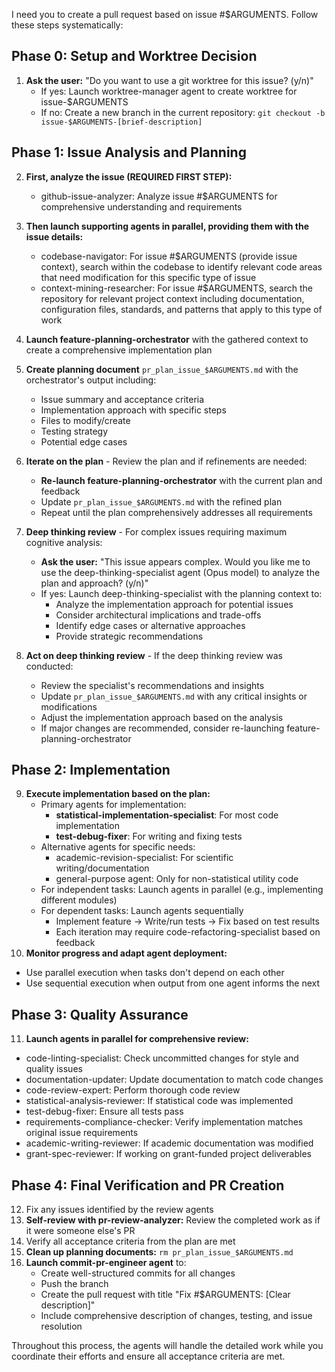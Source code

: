 I need you to create a pull request based on issue #$ARGUMENTS. Follow these steps systematically:

## Phase 0: Setup and Worktree Decision
1. **Ask the user:** "Do you want to use a git worktree for this issue? (y/n)"
   - If yes: Launch worktree-manager agent to create worktree for issue-$ARGUMENTS
   - If no: Create a new branch in the current repository: `git checkout -b issue-$ARGUMENTS-[brief-description]`

## Phase 1: Issue Analysis and Planning
2. **First, analyze the issue (REQUIRED FIRST STEP):**
   - github-issue-analyzer: Analyze issue #$ARGUMENTS for comprehensive understanding and requirements

3. **Then launch supporting agents in parallel, providing them with the issue details:**
   - codebase-navigator: For issue #$ARGUMENTS (provide issue context), search within the codebase to identify relevant code areas that need modification for this specific type of issue
   - context-mining-researcher: For issue #$ARGUMENTS, search the repository for relevant project context including documentation, configuration files, standards, and patterns that apply to this type of work

4. **Launch feature-planning-orchestrator** with the gathered context to create a comprehensive implementation plan

5. **Create planning document** `pr_plan_issue_$ARGUMENTS.md` with the orchestrator's output including:
   - Issue summary and acceptance criteria
   - Implementation approach with specific steps
   - Files to modify/create
   - Testing strategy
   - Potential edge cases

6. **Iterate on the plan** - Review the plan and if refinements are needed:
   - **Re-launch feature-planning-orchestrator** with the current plan and feedback
   - Update `pr_plan_issue_$ARGUMENTS.md` with the refined plan
   - Repeat until the plan comprehensively addresses all requirements

7. **Deep thinking review** - For complex issues requiring maximum cognitive analysis:
   - **Ask the user:** "This issue appears complex. Would you like me to use the deep-thinking-specialist agent (Opus model) to analyze the plan and approach? (y/n)"
   - If yes: Launch deep-thinking-specialist with the planning context to:
     - Analyze the implementation approach for potential issues
     - Consider architectural implications and trade-offs
     - Identify edge cases or alternative approaches
     - Provide strategic recommendations

8. **Act on deep thinking review** - If the deep thinking review was conducted:
   - Review the specialist's recommendations and insights
   - Update `pr_plan_issue_$ARGUMENTS.md` with any critical insights or modifications
   - Adjust the implementation approach based on the analysis
   - If major changes are recommended, consider re-launching feature-planning-orchestrator

## Phase 2: Implementation
9. **Execute implementation based on the plan:**
   - Primary agents for implementation:
     - **statistical-implementation-specialist**: For most code implementation
     - **test-debug-fixer**: For writing and fixing tests
   - Alternative agents for specific needs:
     - academic-revision-specialist: For scientific writing/documentation
     - general-purpose agent: Only for non-statistical utility code
   - For independent tasks: Launch agents in parallel (e.g., implementing different modules)
   - For dependent tasks: Launch agents sequentially
     - Implement feature → Write/run tests → Fix based on test results
     - Each iteration may require code-refactoring-specialist based on feedback
10. **Monitor progress and adapt agent deployment:**
   - Use parallel execution when tasks don't depend on each other
   - Use sequential execution when output from one agent informs the next

## Phase 3: Quality Assurance
11. **Launch agents in parallel for comprehensive review:**
   - code-linting-specialist: Check uncommitted changes for style and quality issues
   - documentation-updater: Update documentation to match code changes
   - code-review-expert: Perform thorough code review
   - statistical-analysis-reviewer: If statistical code was implemented
   - test-debug-fixer: Ensure all tests pass
   - requirements-compliance-checker: Verify implementation matches original issue requirements
   - academic-writing-reviewer: If academic documentation was modified
   - grant-spec-reviewer: If working on grant-funded project deliverables

## Phase 4: Final Verification and PR Creation
12. Fix any issues identified by the review agents
13. **Self-review with pr-review-analyzer:** Review the completed work as if it were someone else's PR
14. Verify all acceptance criteria from the plan are met
15. **Clean up planning documents:** `rm pr_plan_issue_$ARGUMENTS.md`
16. **Launch commit-pr-engineer agent** to:
    - Create well-structured commits for all changes
    - Push the branch
    - Create the pull request with title "Fix #$ARGUMENTS: [Clear description]"
    - Include comprehensive description of changes, testing, and issue resolution

Throughout this process, the agents will handle the detailed work while you coordinate their efforts and ensure all acceptance criteria are met.